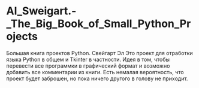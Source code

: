 # Al_Sweigart.-_The_Big_Book_of_Small_Python_Projects 
Большая книга проектов Python. Свейгарт Эл 
Это проект для отработки языка Python в общем и Tkinter  в частности. 
Идея в том, чтобы перевести все программки в графический формат и возможно добавить все комментарии из книги. 
Есть немалая вероятность, что проект будет заброшен, но пока ничего другого в голову не приходит. 
